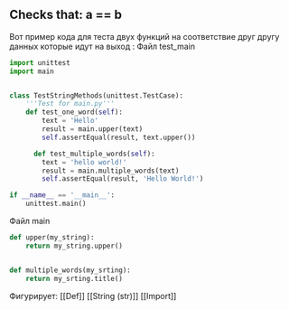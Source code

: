 ## Checks that: a == b

Вот пример кода для теста двух функций на соответствие друг другу данных которые идут на выход :
Файл test_main
```python
import unittest
import main


class TestStringMethods(unittest.TestCase):
	'''Test for main.py'''
	def test_one_word(self):
		text = 'Hello'
		result = main.upper(text)
		self.assertEqual(result, text.upper())

	  def test_multiple_words(self):
		text = 'hello world!'
		result = main.multiple_words(text)
		self.assertEqual(result, 'Hello World!')

if __name__ == '__main__':
	unittest.main()
```

Файл main
```python
def upper(my_string):
	return my_string.upper()


def multiple_words(my_srting):
	return my_srting.title()
```

Фигурирует:
[[Def]]
[[String (str)]]
[[Import]]
